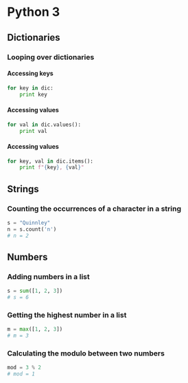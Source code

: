 
# Python 3

## Dictionaries

### Looping over dictionaries
#### Accessing keys
```python
for key in dic:
    print key
```
#### Accessing values
```python
for val in dic.values():
    print val
```
#### Accessing values
```python
for key, val in dic.items():
    print f"{key}, {val}"
```

## Strings

### Counting the occurrences of a character in a string
```python
s = "Quinnley"
n = s.count('n')
# n = 2
```

## Numbers

### Adding numbers in a list
```python
s = sum([1, 2, 3])
# s = 6
```

### Getting the highest number in a list
```python
m = max([1, 2, 3])
# m = 3
```

### Calculating the modulo between two numbers
```python
mod = 3 % 2
# mod = 1
```

